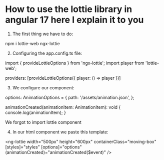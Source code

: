 # How to use the lottie library in angular 17 here I explain it to you

1) The first thing we have to do:

npm i lottie-web ngx-lottie

2) Configuring the app.config.ts file:

import { provideLottieOptions } from 'ngx-lottie';
import player from 'lottie-web';

  providers: [provideLottieOptions({
    player: () => player
  })]

3) We configure our component:

  options: AnimationOptions = {
    path: '/assets/animation.json', 
  };

  animationCreated(animationItem: AnimationItem): void {
    console.log(animationItem);
  }

  We forgot to import lottie component

  4) In our html component we paste this template:

<ng-lottie
width="500px"
height="600px"
containerClass="moving-box"
[styles]="styles"
[options]="options"
(animationCreated)="animationCreated($event)"
/>


